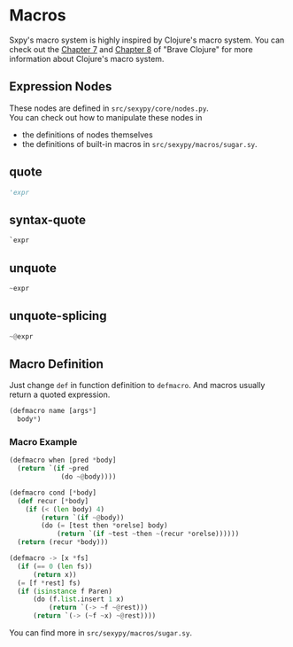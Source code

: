 # Macros
Sxpy's macro system is highly inspired by Clojure's macro system.
You can check out the [Chapter 7](https://www.braveclojure.com/read-and-eval/) and [Chapter 8](https://www.braveclojure.com/writing-macros/) of "Brave Clojure" for more information about Clojure's macro system.
## Expression Nodes
These nodes are defined in `src/sexypy/core/nodes.py`.   
You can check out how to manipulate these nodes in

- the definitions of nodes themselves
- the definitions of built-in macros in `src/sexypy/macros/sugar.sy`.

## quote
```python
'expr
```
## syntax-quote
```python
`expr
```
## unquote
```python
~expr
```
## unquote-splicing
```python
~@expr
```
## Macro Definition
Just change `def` in function definition to `defmacro`. And macros usually return a quoted expression.
```python
(defmacro name [args*]
  body*)
```
### Macro Example
```python
(defmacro when [pred *body]
  (return `(if ~pred
             (do ~@body))))

(defmacro cond [*body]
  (def recur [*body]
    (if (< (len body) 4)
        (return `(if ~@body))
        (do (= [test then *orelse] body)
            (return `(if ~test ~then ~(recur *orelse))))))
  (return (recur *body)))

(defmacro -> [x *fs]
  (if (== 0 (len fs))
      (return x))
  (= [f *rest] fs)
  (if (isinstance f Paren)
      (do (f.list.insert 1 x)
          (return `(-> ~f ~@rest)))
      (return `(-> (~f ~x) ~@rest))))
```
You can find more in `src/sexypy/macros/sugar.sy`.